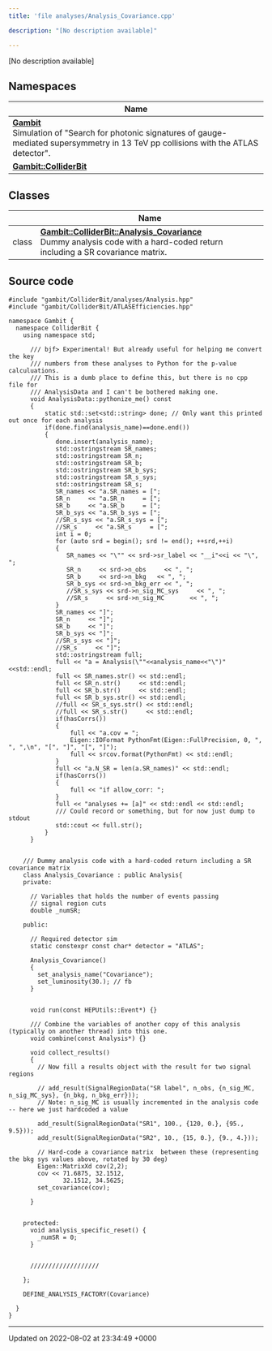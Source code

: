 ```yaml
---
title: 'file analyses/Analysis_Covariance.cpp'

description: "[No description available]"

---
```







[No description available]

## Namespaces

| Name           |
| -------------- |
| **[Gambit](/documentation/code/colliderbit_development/namespaces/namespacegambit/)** <br>Simulation of "Search for photonic signatures of gauge-mediated supersymmetry in 13 TeV pp collisions with the ATLAS detector".  |
| **[Gambit::ColliderBit](/documentation/code/colliderbit_development/namespaces/namespacegambit_1_1colliderbit/)**  |

## Classes

|                | Name           |
| -------------- | -------------- |
| class | **[Gambit::ColliderBit::Analysis_Covariance](/documentation/code/colliderbit_development/classes/classgambit_1_1colliderbit_1_1analysis__covariance/)** <br>Dummy analysis code with a hard-coded return including a SR covariance matrix.  |




## Source code

```
#include "gambit/ColliderBit/analyses/Analysis.hpp"
#include "gambit/ColliderBit/ATLASEfficiencies.hpp"

namespace Gambit {
  namespace ColliderBit {
    using namespace std;

      /// bjf> Experimental! But already useful for helping me convert the key
      /// numbers from these analyses to Python for the p-value calculuations.
      /// This is a dumb place to define this, but there is no cpp file for
      /// AnalysisData and I can't be bothered making one.
      void AnalysisData::pythonize_me() const
      {
          static std::set<std::string> done; // Only want this printed out once for each analysis
          if(done.find(analysis_name)==done.end())
          {
             done.insert(analysis_name);
             std::ostringstream SR_names;
             std::ostringstream SR_n;
             std::ostringstream SR_b;
             std::ostringstream SR_b_sys;
             std::ostringstream SR_s_sys;
             std::ostringstream SR_s;
             SR_names << "a.SR_names = [";
             SR_n     << "a.SR_n     = [";
             SR_b     << "a.SR_b     = [";
             SR_b_sys << "a.SR_b_sys = [";
             //SR_s_sys << "a.SR_s_sys = [";
             //SR_s     << "a.SR_s     = [";
             int i = 0;
             for (auto srd = begin(); srd != end(); ++srd,++i)
             {
                SR_names << "\"" << srd->sr_label << "__i"<<i << "\", ";
                SR_n     << srd->n_obs     << ", ";
                SR_b     << srd->n_bkg   << ", ";
                SR_b_sys << srd->n_bkg_err << ", ";
                //SR_s_sys << srd->n_sig_MC_sys     << ", ";
                //SR_s     << srd->n_sig_MC       << ", ";
             }
             SR_names << "]";
             SR_n     << "]";
             SR_b     << "]";
             SR_b_sys << "]";
             //SR_s_sys << "]";
             //SR_s     << "]";
             std::ostringstream full;
             full << "a = Analysis(\""<<analysis_name<<"\")"<<std::endl;
             full << SR_names.str() << std::endl;
             full << SR_n.str()     << std::endl;
             full << SR_b.str()     << std::endl;
             full << SR_b_sys.str() << std::endl;
             //full << SR_s_sys.str() << std::endl;
             //full << SR_s.str()     << std::endl;
             if(hasCorrs())
             {
                 full << "a.cov = ";
                 Eigen::IOFormat PythonFmt(Eigen::FullPrecision, 0, ", ", ",\n", "[", "]", "[", "]");
                 full << srcov.format(PythonFmt) << std::endl;
             }
             full << "a.N_SR = len(a.SR_names)" << std::endl;
             if(hasCorrs())
             {
                 full << "if allow_corr: ";
             }
             full << "analyses += [a]" << std::endl << std::endl;
             /// Could record or something, but for now just dump to stdout
             std::cout << full.str();
          }
      }


    /// Dummy analysis code with a hard-coded return including a SR covariance matrix
    class Analysis_Covariance : public Analysis{
    private:

      // Variables that holds the number of events passing
      // signal region cuts
      double _numSR;

    public:

      // Required detector sim
      static constexpr const char* detector = "ATLAS";

      Analysis_Covariance()
      {
        set_analysis_name("Covariance");
        set_luminosity(30.); // fb
      }


      void run(const HEPUtils::Event*) {}

      /// Combine the variables of another copy of this analysis (typically on another thread) into this one.
      void combine(const Analysis*) {}

      void collect_results()
      {
        // Now fill a results object with the result for two signal regions

        // add_result(SignalRegionData("SR label", n_obs, {n_sig_MC, n_sig_MC_sys}, {n_bkg, n_bkg_err}));
        // Note: n_sig_MC is usually incremented in the analysis code -- here we just hardcoded a value

        add_result(SignalRegionData("SR1", 100., {120, 0.}, {95., 9.5}));
        add_result(SignalRegionData("SR2", 10., {15, 0.}, {9., 4.}));

        // Hard-code a covariance matrix  between these (representing the bkg sys values above, rotated by 30 deg)
        Eigen::MatrixXd cov(2,2);
        cov << 71.6875, 32.1512,
               32.1512, 34.5625;
        set_covariance(cov);

      }


    protected:
      void analysis_specific_reset() {
        _numSR = 0;
      }


      ///////////////////

    };

    DEFINE_ANALYSIS_FACTORY(Covariance)

  }
}
```


-------------------------------

Updated on 2022-08-02 at 23:34:49 +0000
